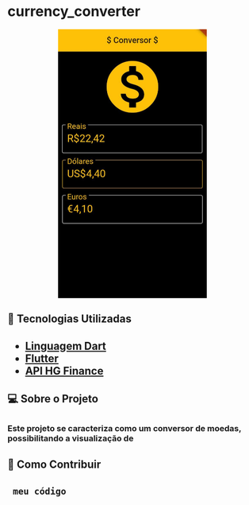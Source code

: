 # currency_converter

<center>
<img src = "img/conversor.jpg" width="300" align="middle">
</center>
<h2>🔎 Tecnologias Utilizadas<h2>

<ul>
  <a href="https://dart.dev/"><li>Linguagem Dart</li></a>
  <a href="https://flutter.dev/"><li>Flutter</li></a>
  <a href="https://hgbrasil.com/status/finance"><li>API HG Finance</li></a>
</ul>

<h2>💻 Sobre o Projeto<h2>
  <h3> Este projeto se caracteriza como um conversor de moedas, possibilitando a visualização de<h3>
  
  
<h2>🚀 Como Contribuir<h2>
  
 ```
  meu código
 ```
